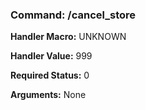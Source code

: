 ### Command: /cancel_store

**Handler Macro:** UNKNOWN

**Handler Value:** 999

**Required Status:** 0

**Arguments:**
None
